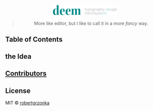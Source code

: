 <div align="center">

<img src="./static/logo/deem_wide.svg" width="40%">

> More like editor, but I like to call it in a more <em>fancy</em> way.

</div>

## Table of Contents

## the Idea

## [Contributors](CONTRIBUTING.md)

## License

MIT © [robertgrzonka](https://robertgrzonka.pl)
